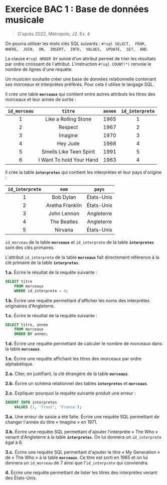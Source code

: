 # Exercice BAC 1 : Base de données musicale

> D'après 2022, Métropole, J2, Ex. 4
 
On pourra utiliser les mots clés SQL suivants : `#!sql SELECT,  FROM,  WHERE,  JOIN,  ON,  INSERT,  INTO,  VALUES,  UPDATE,  SET,  AND`. 

La clause `#!sql ORDER BY` suivie d'un attribut permet de trier les résultats par ordre croissant de l'attribut.
L'instruction `#!sql COUNT(*)` renvoie le nombre de lignes d'une requête.

Un musicien souhaite créer une base de données relationnelle contenant ses morceaux et interprètes préférés. Pour cela il utilise le langage SQL.

Il crée une table **`morceaux`** qui contient entre autres attributs les titres des morceaux et leur année de sortie :

| `id_morceau` |         `titre`          | `annee` | `id_interprete` |
| :----------: | :----------------------: | :-----: | :-------------: |
|      1       |   Like a Rolling Stone   |  1965   |        1        |
|      2       |         Respect          |  1967   |        2        |
|      3       |         Imagine          |  1970   |        3        |
|      4       |         Hey Jude         |  1968   |        4        |
|      5       | Smells Like Teen Spirit  |  1991   |        5        |
|      6       | I Want To hold Your Hand |  1963   |        4        |

Il crée la table **`interpretes`** qui contient les interprètes et leur pays d'origine :

| `id_interprete` |      `nom`      |   `pays`   |
| :-------------: | :-------------: | :--------: |
|        1        |    Bob Dylan    | États-Unis |
|        2        | Aretha Franklin | États-Unis |
|        3        |   John Lennon   | Angleterre |
|        4        |   The Beatles   | Angleterre |
|        5        |     Nirvana     | États-Unis |

`id_morceau` de la table **`morceaux`** et `id_interprete` de la table **`interpretes`** sont des clés primaires.

L'attribut `id_interprete` de la table **`morceaux`** fait directement référence à la clé primaire de la table **`interpretes`**.

**1.a.** Écrire le résultat de la requête suivante :

```SQL
SELECT titre
    FROM morceaux
    WHERE id_interprete = 4;
```


**1.b.** Écrire une requête permettant d'afficher les noms des interprètes originaires d'Angleterre.


**1.c.** Écrire le résultat de la requête suivante :

```SQL
SELECT titre, annee
    FROM morceaux
    ORDER BY annee;
```

**1.d.** Écrire une requête permettant de calculer le nombre de morceaux dans la table **`morceaux`**.

**1.e.** Écrire une requête affichant les titres des morceaux par ordre alphabétique.

**2.a.** Citer, en justifiant, la clé étrangère de la table **`morceaux`**.

**2.b.** Écrire un schéma relationnel des tables **`interpretes`** et **`morceaux`**.

**2.c.** Expliquer pourquoi la requête suivante produit une erreur :

```SQL
INSERT INTO interpretes
    VALUES (1, 'Trust', 'France');
```

**3.a.** Une erreur de saisie a été faite. Écrire une requête SQL permettant de changer l'année du titre « Imagine » en 1971.

**3.b.** Écrire une requête SQL permettant d'ajouter l'interprète « The Who » venant d'Angleterre à la table **`interpretes`**. On lui donnera un `id_interprete` égal à 6.

**3.c.** Écrire une requête SQL permettant d'ajouter le titre « My Generation » de « The Who » à la table **`morceaux`**. Ce titre est sorti en 1965 et on lui donnera un `id_morceau` de 7 ainsi que l'`id_interprete` qui conviendra.

**4.** Écrire une requête permettant de lister les titres des interprètes venant des États-Unis.



